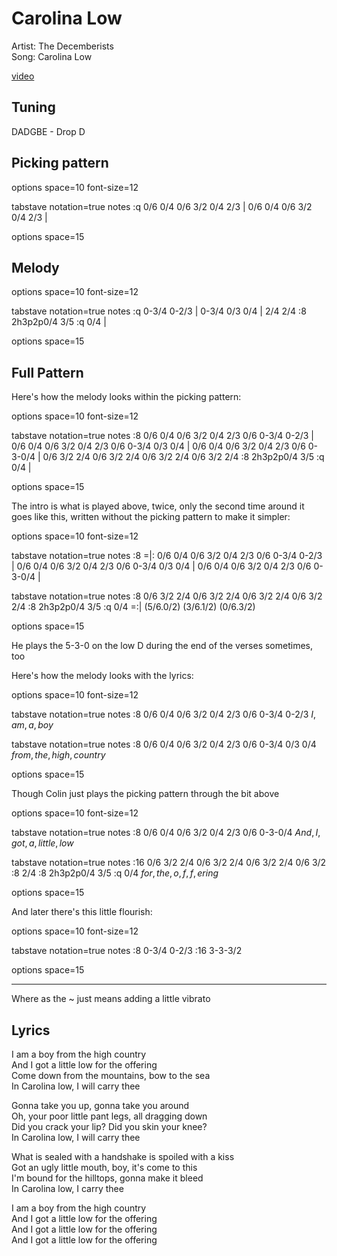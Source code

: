 # Carolina Low

  Artist: The Decemberists  
  Song: Carolina Low

  [video](https://www.youtube.com/watch?v=EWpweCPUc-E)  

## Tuning
  
  DADGBE - Drop D

## Picking pattern

<div class="vex-tabdiv"
    width=680 scale=1.0>
options space=10 font-size=12

tabstave notation=true
  notes :q  0/6 0/4 0/6 3/2 0/4 2/3 | 0/6 0/4 0/6 3/2 0/4 2/3 |

options space=15

</div>

## Melody

<div class="vex-tabdiv"
    width=680 scale=1.0>
options space=10 font-size=12

tabstave notation=true
  notes :q  0-3/4 0-2/3 | 0-3/4 0/3 0/4 | 2/4 2/4 :8 2h3p2p0/4 3/5 :q 0/4 |

options space=15

</div>

## Full Pattern

Here's how the melody looks within the picking pattern:

<div class="vex-tabdiv"
    width=680 scale=1.0>
options space=10 font-size=12

tabstave notation=true
  notes :8  0/6 0/4 0/6 3/2 0/4 2/3 0/6 0-3/4 0-2/3 | 0/6 0/4 0/6 3/2 0/4 2/3 0/6 0-3/4 0/3 0/4 | 0/6 0/4 0/6 3/2 0/4 2/3 0/6  0-3-0/4 | 0/6 3/2 2/4 0/6 3/2 2/4 0/6 3/2 2/4 0/6 3/2 2/4 :8 2h3p2p0/4 3/5 :q 0/4 |

options space=15

</div>

The intro is what is played above, twice, only the second time around it goes like this, written without the picking pattern to make it simpler:

<div class="vex-tabdiv"
    width=680 scale=1.0>
options space=10 font-size=12

tabstave notation=true
  notes :8  =|: 0/6 0/4 0/6 3/2 0/4 2/3 0/6 0-3/4 0-2/3 | 0/6 0/4 0/6 3/2 0/4 2/3 0/6 0-3/4 0/3 0/4 | 0/6 0/4 0/6 3/2 0/4 2/3 0/6  0-3-0/4 | 

 tabstave notation=true 
  notes :8  0/6 3/2 2/4 0/6 3/2 2/4 0/6 3/2 2/4 0/6 3/2 2/4 :8 2h3p2p0/4 3/5 :q 0/4 =:| (5/6.0/2) (3/6.1/2) (0/6.3/2)

options space=15

</div>

He plays the 5-3-0 on the low D during the end of the verses sometimes, too  
  
Here's how the melody looks with the lyrics:  


<div class="vex-tabdiv"
    width=680 scale=1.0>

options space=10 font-size=12

tabstave notation=true 
  notes :8 0/6 0/4 0/6 3/2 0/4 2/3 0/6 0-3/4 0-2/3 $I,am,a,boy$

tabstave notation=true 
  notes :8 0/6 0/4 0/6 3/2 0/4 2/3 0/6 0-3/4 0/3 0/4 $from,the,high,country$

options space=15
</div>

Though Colin just plays the picking pattern through the bit above  

<div class="vex-tabdiv"
    width=680 scale=1.0>
options space=10 font-size=12

tabstave notation=true 
  notes :8 0/6 0/4 0/6 3/2 0/4 2/3 0/6  0-3-0/4  $And,I,got,a,little,low$

tabstave notation=true 
  notes :16  0/6 3/2 2/4 0/6 3/2 2/4 0/6 3/2 2/4 0/6 3/2 :8 2/4 :8 2h3p2p0/4 3/5 :q 0/4 $for,the,o,f,f,ering$

options space=15
</div>

And later there's this little flourish:  

<div class="vex-tabdiv"
    width=680 scale=1.0>
options space=10 font-size=12

tabstave notation=true
  notes :8 0-3/4 0-2/3 :16 3-3-3/2

options space=15

</div>

---
Where as the ~ just means adding a little vibrato

## Lyrics

I am a boy from the high country  
And I got a little low for the offering  
Come down from the mountains, bow to the sea  
In Carolina low, I will carry thee  
  
Gonna take you up, gonna take you around  
Oh, your poor little pant legs, all dragging down  
Did you crack your lip? Did you skin your knee?  
In Carolina low, I will carry thee  
  
What is sealed with a handshake is spoiled with a kiss  
Got an ugly little mouth, boy, it's come to this  
I'm bound for the hilltops, gonna make it bleed  
In Carolina low, I carry thee  
  
I am a boy from the high country  
And I got a little low for the offering  
And I got a little low for the offering  
And I got a little low for the offering  
